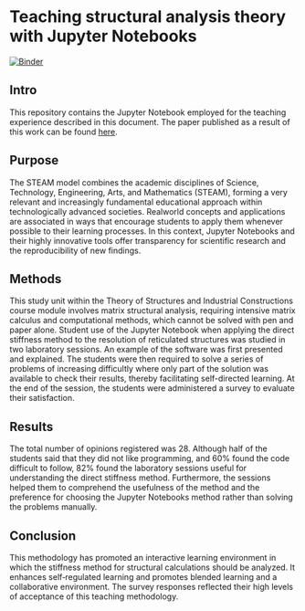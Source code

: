 # Teaching structural analysis theory with Jupyter Notebooks

[![Binder](https://mybinder.org/badge_logo.svg)](https://mybinder.org/v2/gh/asuagar/knowpil-theory-structures/master?filepath=stiffness.ipynb)

## Intro

This repository contains the Jupyter Notebook employed for the teaching experience described in this document. The paper published as a result of this work can be found [here](https://doi.org/10.1002/cae.22383).

## Purpose

The STEAM model combines the academic disciplines of Science, Technology, Engineering, Arts, and Mathematics (STEAM), forming a very relevant and increasingly fundamental educational approach within technologically advanced societies. Realworld concepts and applications are associated in ways that encourage students to apply them whenever possible to their learning processes. In this context, Jupyter Notebooks and their highly innovative tools offer transparency for scientific research and the reproducibility of new findings.

## Methods

This study unit within the Theory of Structures and Industrial Constructions course module involves matrix structural analysis, requiring intensive matrix calculus and computational methods, which cannot be solved with pen and paper alone. Student use of the Jupyter Notebook when applying the direct stiffness method to the resolution of reticulated structures was studied in two laboratory sessions. An example of the software was first presented and explained. The students were then required to solve a series of problems of increasing difficultly where only part of the solution was available to check their results, thereby facilitating self-directed learning. At the end of the session, the students were administered a survey to evaluate their satisfaction.

## Results

The total number of opinions registered was 28. Although half of the students said that they did not like programming, and 60% found the code difficult to follow, 82% found the laboratory sessions useful for understanding the direct stiffness method. Furthermore, the sessions helped them to comprehend the usefulness of the method and the preference for choosing the Jupyter Notebooks method rather than solving the problems manually. 

## Conclusion

This methodology has promoted an interactive learning environment in which the stiffness method for structural calculations should be analyzed. It enhances self‐regulated learning and promotes blended learning and a collaborative environment. The survey responses reflected their high levels of acceptance of this teaching methodology.
